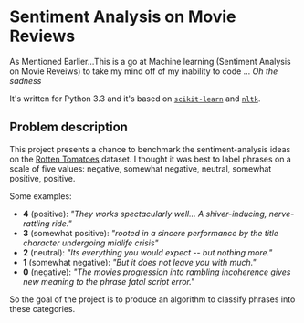 Sentiment Analysis on Movie Reviews
===================================

As Mentioned Earlier...This is a go at Machine learning (Sentiment Analysis on Movie Reveiws) to take my mind off of my inability to code ... *Oh the sadness*

It's written for Python 3.3 and it's based on [`scikit-learn`](http://scikit-learn.org/) and [`nltk`](http://www.nltk.org/).


Problem description
-----------------

This project presents a chance to benchmark the sentiment-analysis ideas on the [Rotten Tomatoes](http://www.rottentomatoes.com/) dataset. I thought it was best to label phrases on a scale of five values: negative, somewhat negative, neutral, somewhat positive, positive.

Some examples:

 - **4** (positive): _"They works spectacularly well... A shiver-inducing, nerve-rattling ride."_
 - **3** (somewhat positive): _"rooted in a sincere performance by the title character undergoing midlife crisis"_
 - **2** (neutral): _"Its everything you would expect -- but nothing more."_
 - **1** (somewhat negative): _"But it does not leave you with much."_
 - **0** (negative): _"The movies progression into rambling incoherence gives new meaning to the phrase fatal script error."_

So the goal of the project is to produce an algorithm to classify phrases into these categories. 
